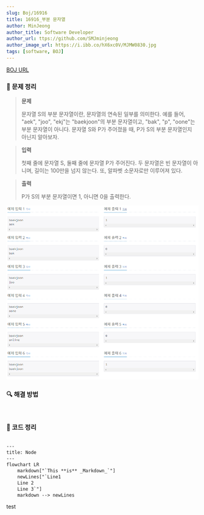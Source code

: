 ```yaml
---
slug: Boj/16916
title: 16916_부분 문자열
author: MinJeong
author_title: Software Developer
author_url: ttps://github.com/SMJminjeong
author_image_url: https://i.ibb.co/hX6xc0V/MJMW0830.jpg
tags: [software, BOJ]
---
```

[BOJ URL](https://www.acmicpc.net/problem/16916)

### 📢 문제 정리
> **문제**
>
> 문자열 S의 부분 문자열이란, 문자열의 연속된 일부를 의미한다. 
> 예를 들어, "aek", "joo", "ekj"는 "baekjoon"의 부분 문자열이고, "bak", "p", "oone"는 부분 문자열이 아니다.
문자열 S와 P가 주어졌을 때, P가 S의 부분 문자열인지 아닌지 알아보자.

> **입력**
>
> 첫째 줄에 문자열 S, 둘째 줄에 문자열 P가 주어진다. 
> 두 문자열은 빈 문자열이 아니며, 길이는 100만을 넘지 않는다. 또, 알파벳 소문자로만 이루어져 있다.

> **출력**
>
> P가 S의 부분 문자열이면 1, 아니면 0을 출력한다.

![16916.png](../../BojImgs/16916/16916.png)

### 🔍 해결 방법


<br/>

### 📌 코드 정리

```java

```

```mermaid
---
title: Node
---
flowchart LR
    markdown["`This **is** _Markdown_`"]
    newLines["`Line1
    Line 2
    Line 3`"]
    markdown --> newLines
```

test


